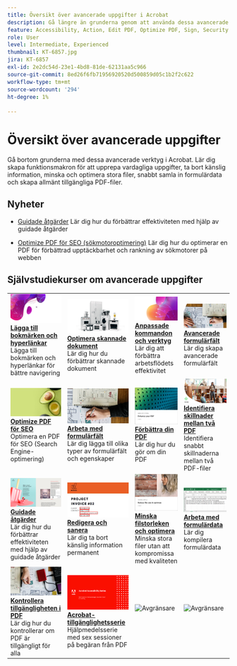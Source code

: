 ```yaml
---
title: Översikt över avancerade uppgifter i Acrobat
description: Gå längre än grunderna genom att använda dessa avancerade verktyg i Acrobat
feature: Accessibility, Action, Edit PDF, Optimize PDF, Sign, Security
role: User
level: Intermediate, Experienced
thumbnail: KT-6857.jpg
jira: KT-6857
exl-id: 2e2dc54d-23e1-4bd8-81de-62131aa5c966
source-git-commit: 8ed26f6fb71956920520d500859d05c1b2f2c622
workflow-type: tm+mt
source-wordcount: '294'
ht-degree: 1%

---
```


# Översikt över avancerade uppgifter

Gå bortom grunderna med dessa avancerade verktyg i Acrobat. Lär dig skapa funktionsmakron för att upprepa vardagliga uppgifter, ta bort känslig information, minska och optimera stora filer, snabbt samla in formulärdata och skapa allmänt tillgängliga PDF-filer.

## Nyheter

* [Guidade åtgärder](action.md)
Lär dig hur du förbättrar effektiviteten med hjälp av guidade åtgärder

* [Optimize PDF för SEO (sökmotoroptimering)](optimizeseo.md)
Lär dig hur du optimerar en PDF för förbättrad upptäckbarhet och rankning av sökmotorer på webben

## Självstudiekurser om avancerade uppgifter

<table style="table-layout:fixed">
<tr>
  <td>
    <a href="bookmarks.md">
      <img alt="Lägga till bokmärken och hyperlänkar" src="../assets/bookmarks.png" />
    </a>
    <div>
      <a href="bookmarks.md"><strong>Lägga till bokmärken och hyperlänkar</strong></a>
      </div>
      Lägga till bokmärken och hyperlänkar för bättre navigering
  </td>
  <td>
    <a href="optimizescan.md">
      <img alt="Optimera skannade dokument" src="../assets/optimize.png" />
    </a>
    <div>
      <a href="optimizescan.md"><strong>Optimera skannade dokument</strong></a>
      </div>
      Lär dig hur du förbättrar skannade dokument
  </td>
  <td>
    <a href="custom.md">
      <img alt="Anpassade kommandon och verktyg" src="../assets/custom-commands.png" />
    </a>
    <div>
      <a href="custom.md"><strong>Anpassade kommandon och verktyg</strong></a>
      </div>
      Lär dig att förbättra arbetsflödets effektivitet
  </td>
  <td>
    <a href="advancedforms.md">
      <img alt="Avancerade formulärfält" src="../assets/advanced-forms.png" />
    </a>
    <div>
      <a href="advancedforms.md"><strong>Avancerade formulärfält</strong></a>
      </div>
      Lär dig skapa avancerade formulärfält
  </td>
</tr>
<tr>
 <td>
    <a href="optimizeseo.md">
      <img alt="Optimize PDF för SEO" src="../assets/seo.png" />
    </a>
    <div>
      <a href="optimizeseo.md"><strong>Optimize PDF för SEO</strong></a>
      </div>
      Optimera en PDF för SEO (Search Engine-optimering)
  </td>
  <td>
    <a href="workforms.md">
      <img alt="Arbeta med formulärfält" src="../assets/work-forms.png" />
    </a>
    <div>
      <a href="workforms.md"><strong>Arbeta med formulärfält</strong></a>
      </div>
      Lär dig lägga till olika typer av formulärfält och egenskaper
  </td>
  <td>
    <a href="enhance.md">
      <img alt="Förbättra din PDF" src="../assets/enhance.png" />
    </a>
    <div>
      <a href="enhance.md"><strong>Förbättra din PDF</strong></a>
      </div>
      Lär dig hur du gör om din PDF
  </td>
 <td>
    <a href="compare.md">
      <img alt="Identifiera skillnader mellan två PDF" src="../assets/compare.png" />
    </a>
    <div>
      <a href="compare.md"><strong>Identifiera skillnader mellan två PDF</strong></a>
      </div>
      Identifiera snabbt skillnaderna mellan två PDF-filer
  </td>
</tr>
<tr>
  <td>
    <a href="action.md">
      <img alt="Guidade åtgärder" src="../assets/action.png" />
    </a>
    <div>
      <a href="action.md"><strong>Guidade åtgärder</strong></a>
      </div>
      Lär dig hur du förbättrar effektiviteten med hjälp av guidade åtgärder
  </td>
  <td>
    <a href="redact.md">
      <img alt="Redigera och sanera" src="../assets/redact.png" />
    </a>
    <div>
      <a href="redact.md"><strong>Redigera och sanera</strong></a>
      </div>
      Lär dig ta bort känslig information permanent
  </td>
 <td>
    <a href="reduce.md">
      <img alt="Minska filstorleken och optimera" src="../assets/reduce.png" />
    </a>
    <div>
      <a href="reduce.md"><strong>Minska filstorleken och optimera</strong></a>
      </div>
      Minska stora filer utan att kompromissa med kvaliteten
  </td>
  <td>
    <a href="formdata.md">
      <img alt="Arbeta med formulärdata" src="../assets/form-data.png" />
    </a>
    <div>
      <a href="formdata.md"><strong>Arbeta med formulärdata</strong></a>
      </div>
      Lär dig kompilera formulärdata
  </td>
</tr>
<tr>
 <td>
    <a href="accessibility.md">
      <img alt="Kontrollera PDF-tillgänglighet" src="../assets/accessibility.png" />
    </a>
    <div>
      <a href="accessibility.md"><strong>Kontrollera tillgängligheten i PDF</strong></a>
      </div>
      Lär dig hur du kontrollerar om PDF är tillgängligt för alla
  </td>
 <td>
    <a href="accessibility-series.md">
      <img alt="Acrobat Accessibility Series" src="../assets/accessibility-series.png" />
    </a>
    <div>
      <a href="accessibility-series.md"><strong>Acrobat-tillgänglighetsserie</strong></a>
      </div>
      Hjälpmedelsserie med sex sessioner på begäran från PDF
  </td>
  <td>
   <img alt="Avgränsare" src="../assets/Grayspacer.png" />
    <div>
    <br>
  </td> 
  <td>
   <img alt="Avgränsare" src="../assets/Grayspacer.png" />
    <div>
    <br>
  </td>  
</tr>
</table>
